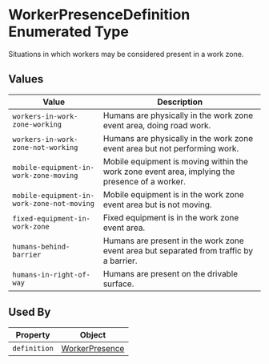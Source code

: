 # WorkerPresenceDefinition Enumerated Type
Situations in which workers may be considered present in a work zone.

## Values
Value | Description
--- | ---
`workers-in-work-zone-working` | Humans are physically in the work zone event area, doing road work.
`workers-in-work-zone-not-working` | Humans are physically in the work zone event area but not performing work.
`mobile-equipment-in-work-zone-moving` | Mobile equipment is moving within the work zone event area, implying the presence of a worker.   
`mobile-equipment-in-work-zone-not-moving` | Mobile equipment is in the work zone event area but is not moving.
`fixed-equipment-in-work-zone` | Fixed equipment is in the work zone event area.
`humans-behind-barrier` | Humans are present in the work zone event area but separated from traffic by a barrier.
`humans-in-right-of-way` | Humans are present on the drivable surface.

## Used By
Property | Object
--- | ---
`definition` | [WorkerPresence](/spec-content/objects/WorkerPresence.md)
